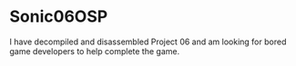 # Sonic06OSP
I have decompiled and disassembled Project 06 and am looking for bored game developers to help complete the game.
